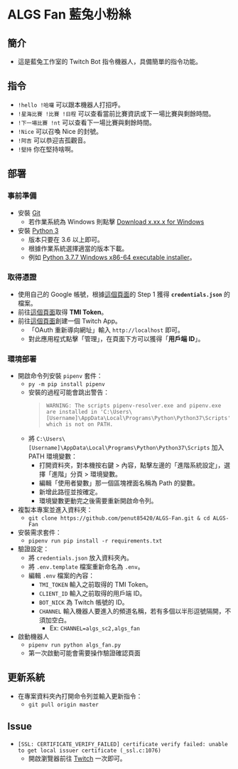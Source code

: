 # ALGS Fan 藍兔小粉絲

## 簡介
+ 這是藍兔工作室的 Twitch Bot 指令機器人，具備簡單的指令功能。

## 指令
+ `!hello !哈囉` 可以跟本機器人打招呼。
+ `!星海比賽 !比賽 !日程` 可以查看當前比賽資訊或下一場比賽與剩餘時間。
+ `!下一場比賽 !nt` 可以查看下一場比賽與剩餘時間。
+ `!Nice` 可以召喚 Nice 的封號。
+ `!阿吉` 可以恭迎吉孤觀音。
+ `!堅持` 你在堅持啥啊。

## 部署
### 事前準備
+ 安裝 [Git](https://git-scm.com/)
    + 若作業系統為 Windows 則點擊 [Download x.xx.x for Windows](https://git-scm.com/download/win)
+ 安裝 [Python 3](https://www.python.org/downloads/)
    + 版本只要在 3.6 以上即可。
    + 根據作業系統選擇適當的版本下載。
    + 例如 [Python 3.7.7 Windows x86-64 executable installer](https://www.python.org/ftp/python/3.7.7/python-3.7.7-amd64.exe)。

### 取得憑證
+ 使用自己的 Google 帳號，根據[這個頁面](https://developers.google.com/calendar/quickstart/python)的 Step 1 獲得 **`credentials.json`** 的檔案。
+ 前往[這個頁面](https://twitchapps.com/tmi/)取得 **TMI Token**。
+ 前往[這個頁面](https://dev.twitch.tv/console/apps/create)創建一個 Twitch App。
    + 「OAuth 重新導向網址」輸入 `http://localhost` 即可。
    + 對此應用程式點擊「管理」，在頁面下方可以獲得「**用戶端 ID**」。

### 環境部署
+ 開啟命令列安裝 `pipenv` 套件：
    + `py -m pip install pipenv`
    + 安裝的過程可能會跳出警告：
        > `WARNING: The scripts pipenv-resolver.exe and pipenv.exe are installed in 'C:\Users\[Username]\AppData\Local\Programs\Python\Python37\Scripts' which is not on PATH.`
    + 將 `C:\Users\[Username]\AppData\Local\Programs\Python\Python37\Scripts` 加入 PATH 環境變數：
        + 打開資料夾，對本機按右鍵 > 內容，點擊左邊的「進階系統設定」，選擇「進階」分頁 > 環境變數。
        + 編輯「使用者變數」那一個區塊裡面名稱為 Path 的變數。
        + 新增此路徑並按確定。
        + 環境變數更動完之後需要重新開啟命令列。
+ 複製本專案並進入資料夾：
    + `git clone https://github.com/penut85420/ALGS-Fan.git & cd ALGS-Fan`
+ 安裝需求套件：
    + `pipenv run pip install -r requirements.txt`
+ 驗證設定：
    + 將 `credentials.json` 放入資料夾內。
    + 將 `.env.template` 檔案重新命名為 `.env`。
    + 編輯 `.env` 檔案的內容：
        + `TMI_TOKEN` 輸入之前取得的 TMI Token。
        + `CLIENT_ID` 輸入之前取得的用戶端 ID。
        + `BOT_NICK` 為 Twitch 帳號的 ID。
        + `CHANNEL` 輸入機器人要進入的頻道名稱，若有多個以半形逗號隔開，不須加空白。
            + Ex: `CHANNEL=algs_sc2,algs_fan`
+ 啟動機器人
    + `pipenv run python algs_fan.py`
    + 第一次啟動可能會需要操作驗證確認頁面

## 更新系統
+ 在專案資料夾內打開命令列並輸入更新指令：
    + `git pull origin master`

## Issue
+ `[SSL: CERTIFICATE_VERIFY_FAILED] certificate verify failed: unable to get local issuer certificate (_ssl.c:1076)`
    + 開啟瀏覽器前往 [Twitch](https://www.twitch.tv/) 一次即可。
